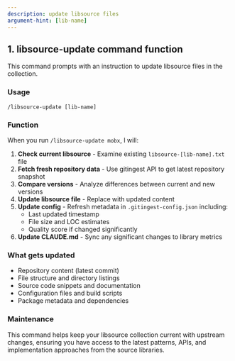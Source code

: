 ```yaml
---
description: update libsource files
argument-hint: [lib-name]
---
```


## 1. libsource-update command function

This command prompts with an instruction to update libsource files in the collection.

### Usage

`/libsource-update [lib-name]`

### Function

When you run `/libsource-update mobx`, I will:

1. **Check current libsource** - Examine existing `libsource-[lib-name].txt` file
2. **Fetch fresh repository data** - Use gitingest API to get latest repository snapshot
3. **Compare versions** - Analyze differences between current and new versions
4. **Update libsource file** - Replace with updated content
5. **Update config** - Refresh metadata in `.gitingest-config.json` including:
   - Last updated timestamp
   - File size and LOC estimates
   - Quality score if changed significantly
6. **Update CLAUDE.md** - Sync any significant changes to library metrics

### What gets updated

- Repository content (latest commit)
- File structure and directory listings
- Source code snippets and documentation
- Configuration files and build scripts
- Package metadata and dependencies

### Maintenance

This command helps keep your libsource collection current with upstream changes, ensuring you have access to the latest patterns, APIs, and implementation approaches from the source libraries.
